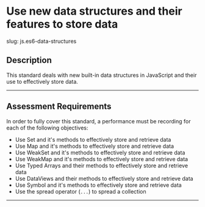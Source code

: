 
# Use new data structures and their features to store data

slug: js.es6-data-structures

## Description
This standard deals with new built-in data structures in JavaScript and their use to effectively store data.

---
## Assessment Requirements
In order to fully cover this standard, a performance must be recording for each of the following objectives:

- Use Set and it's methods to effectively store and retrieve data
- Use Map and it's methods to effectively store and retrieve data
- Use WeakSet and it's methods to effectively store and retrieve data
- Use WeakMap and it's methods to effectively store and retrieve data
- Use Typed Arrays and their methods to effectively store and retrieve data
- Use DataViews and their methods to effectively store and retrieve data
- Use Symbol and it's methods to effectively store and retrieve data
- Use the spread operator (`...`) to spread a collection

---
